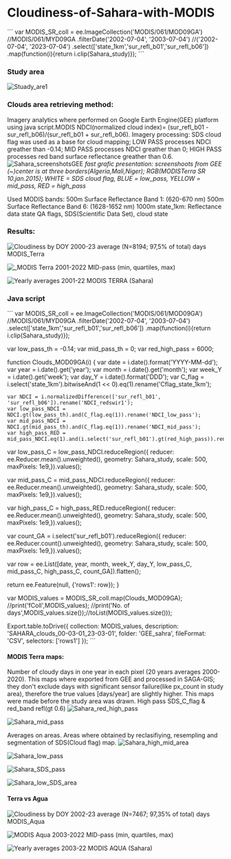 # Cloudiness-of-Sahara-with-MODIS
´´´
var MODIS_SR_coll = ee.ImageCollection('MODIS/061/MOD09GA') //MODIS/061/MYD09GA
       .filterDate('2002-07-04', '2003-07-04')               //('2002-07-04', '2023-07-04')
       .select(['state_1km','sur_refl_b01','sur_refl_b06'])
       .map(function(i){return i.clip(Sahara_study)});
´´´
### Study area

![Stuady_are1](https://github.com/RhoSpatial/Cloudiness-of-Sahara-with-MODIS-and-VIIRS/assets/111765142/083c5186-a60a-4deb-b9fd-b9e28cefdeba)

### Clouds area retrieving method:
Imagery analytics where performed on Google Earth Engine(GEE) platform using java script.MODIS NDCI(normalized cloud index)= (sur_refl_b01 - sur_refl_b06)/(sur_refl_b01 + sur_refl_b06).
Imagery processing: SDS cloud flag was used as a base for cloud mapping; LOW PASS processes NDCI greather than -0.14; MID PASS processes NDCI greather than 0; HIGH PASS processes red band surface reflectance greather than 0.6.
![Sahara_screenshotsGEE](https://github.com/RhoSpatial/Cloudiness-of-Sahara-with-MODIS-and-VIIRS/assets/111765142/3f663f55-6e9c-431a-ab44-6186f1465d53)
*fast grafic presentation: screenshoots from GEE (~)center is at three borders(Algeria,Mali,Niger); RGB(MODISTerra SR 10.jan.2015); WHITE = SDS cloud flag, BLUE = low_pass, YELLOW = mid_pass, RED = high_pass*

 Used MODIS bands:
 500m Surface Reflectance Band 1: (620-670 nm)
 500m Surface Reflectance Band 6: (1628-1652 nm)
1000m state_1km: Reflectance data state QA flags, SDS(Scientific Data Set), cloud state

### Results:
![Cloudiness by DOY  2000-23 average (N=8194; 97,5% of total) days MODIS_Terra](https://github.com/RhoSpatial/Cloudiness-of-Sahara-with-MODIS-and-VIIRS/assets/111765142/df769e65-0573-4120-aa57-9277b1354de5)

![_MODIS Terra   2001-2022    MID-pass  (min, quartiles, max) ](https://github.com/RhoSpatial/Cloudiness-of-Sahara-with-MODIS-and-VIIRS/assets/111765142/455d6205-1efd-4e65-b7d2-72067951d95d)

![Yearly averages 2001-22 MODIS TERRA  (Sahara)](https://github.com/RhoSpatial/Cloudiness-of-Sahara-with-MODIS-and-VIIRS/assets/111765142/8adb2b3a-faf2-4828-91ab-33b608409c41)

### Java script

´´´
var MODIS_SR_coll = ee.ImageCollection('MODIS/061/MOD09GA') //MODIS/061/MYD09GA
       .filterDate('2002-07-04', '2003-07-04')
       .select(['state_1km','sur_refl_b01','sur_refl_b06'])
       .map(function(i){return i.clip(Sahara_study)});
       
var low_pass_th = -0.14;
var mid_pass_th = 0;
var red_high_pass = 6000;

function Clouds_MOD09GA(i) {
    var date = i.date().format('YYYY-MM-dd');
    var year = i.date().get('year');
    var month = i.date().get('month');
    var week_Y = i.date().get('week');
    var day_Y = i.date().format('DDD');
    var C_flag = i.select('state_1km').bitwiseAnd(1 << 0).eq(1).rename('Cflag_state_1km');
    
    var NDCI = i.normalizedDifference(['sur_refl_b01', 'sur_refl_b06']).rename('NDCI_redswir1');
    var low_pass_NDCI = NDCI.gt(low_pass_th).and(C_flag.eq(1)).rename('NDCI_low_pass');
    var mid_pass_NDCI = NDCI.gt(mid_pass_th).and(C_flag.eq(1)).rename('NDCI_mid_pass');
    var high_pass_RED = mid_pass_NDCI.eq(1).and(i.select('sur_refl_b01').gt(red_high_pass)).rename('RED_high_pass');

  var low_pass_C = low_pass_NDCI.reduceRegion({
  reducer: ee.Reducer.mean().unweighted(),
  geometry: Sahara_study,
  scale: 500, 
  maxPixels: 1e9,}).values();
  
  var mid_pass_C = mid_pass_NDCI.reduceRegion({
  reducer: ee.Reducer.mean().unweighted(),
  geometry: Sahara_study,
  scale: 500, 
  maxPixels: 1e9,}).values();
  
  var high_pass_C = high_pass_RED.reduceRegion({
  reducer: ee.Reducer.mean().unweighted(),
  geometry: Sahara_study,
  scale: 500, 
  maxPixels: 1e9,}).values();
  
  var count_GA = i.select('sur_refl_b01').reduceRegion({
  reducer: ee.Reducer.count().unweighted(),
  geometry: Sahara_study,
  scale: 500, 
  maxPixels: 1e9,}).values();
  
  var row = ee.List([date, year, month, week_Y, day_Y, low_pass_C, mid_pass_C, high_pass_C, count_GA]).flatten();

return ee.Feature(null, {'rows1': row});
}

var MODIS_values = MODIS_SR_coll.map(Clouds_MOD09GA);
//print('fColl',MODIS_values);
//print('No. of days',MODIS_values.size());//toList(MODIS_values.size()));

Export.table.toDrive({
  collection: MODIS_values,
  description: 'SAHARA_clouds_00-03-01_23-03-01',
  folder: 'GEE_sahra',
  fileFormat: 'CSV',
  selectors: ['rows1']
});
´´´

#### MODIS Terra maps:
Number of cloudy days in one year in each pixel (20 years averages 2000-2020). This maps where exported from GEE and processed in SAGA-GIS; they don't exclude days with significant sensor 
failure(like px_count in study area), therefore the true values [days/year] are slightly higher. This maps were made before the study area was drawn.
High pass SDS_C_flag & red_band refl(gt 0.6)
![Sahara_red_high_pass](https://github.com/RhoSpatial/Cloudiness-of-Sahara-with-MODIS-and-VIIRS/assets/111765142/55510733-3b0d-41d7-888c-26abe4b94e42)

![Sahara_mid_pass](https://github.com/RhoSpatial/Cloudiness-of-Sahara-with-MODIS-and-VIIRS/assets/111765142/ceaa9eac-4a7e-4d24-a396-d5823b8429d4)

Averages on areas. Areas where obtained by reclasifiying, resempling and segmentation of SDS(Cloud flag) map.
![Sahara_high_mid_area](https://github.com/RhoSpatial/Cloudiness-of-Sahara-with-MODIS-and-VIIRS/assets/111765142/b3887bcf-1c2f-4014-9d8e-259d314c652d)

![Sahara_low_pass](https://github.com/RhoSpatial/Cloudiness-of-Sahara-with-MODIS-and-VIIRS/assets/111765142/b5e52e6a-9ebd-4675-acab-fba819ae810d)

![Sahara_SDS_pass](https://github.com/RhoSpatial/Cloudiness-of-Sahara-with-MODIS-and-VIIRS/assets/111765142/e46d9751-e8c9-40c7-8c4a-b7957d5dd019)

![Sahara_low_SDS_area](https://github.com/RhoSpatial/Cloudiness-of-Sahara-with-MODIS-and-VIIRS/assets/111765142/e81499cd-937f-4bb1-856d-dcbc3e07eab4)


#### Terra vs Agua
![Cloudiness by DOY  2002-23 average (N=7467; 97,35% of total) days MODIS_Aqua](https://github.com/RhoSpatial/Cloudiness-of-Sahara-with-MODIS-and-VIIRS/assets/111765142/e129d8a1-9ab8-4011-97c7-18b35e8e22a5)

![MODIS Aqua   2003-2022   MID-pass (min, quartiles, max) ](https://github.com/RhoSpatial/Cloudiness-of-Sahara-with-MODIS-and-VIIRS/assets/111765142/a472f5da-cc09-44c2-b055-de093087ce5a)

![Yearly averages 2003-22 MODIS AQUA (Sahara)](https://github.com/RhoSpatial/Cloudiness-of-Sahara-with-MODIS-and-VIIRS/assets/111765142/9e11150f-835a-4bef-b430-92729b695c12)



